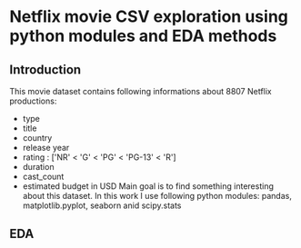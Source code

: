 # Netflix movie CSV exploration using python modules and EDA methods

## Introduction
This movie dataset contains following informations about 8807 Netflix productions:
+ type
+ title
+ country
+ release year
+ rating : ['NR' < 'G' < 'PG' < 'PG-13' < 'R']
+ duration
+ cast_count
+ estimated budget in USD
Main goal is to find something interesting about this dataset.
In this work I use following python modules: pandas, matplotlib.pyplot, seaborn anid scipy.stats

## EDA


